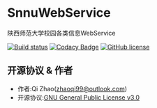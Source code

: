 # SnnuWebService
陕西师范大学校园各类信息WebService

[![Build status](https://ci.appveyor.com/api/projects/status/fy5i8lheei62r8nv/branch/master?svg=true)](https://ci.appveyor.com/project/ZhaoQi99/snnuwebservice/branch/master)
[![Codacy Badge](https://api.codacy.com/project/badge/Grade/7fb5fba87ce1479c9f1df1b5b805ebb5)](https://www.codacy.com/app/ZhaoQi99/SnnuWebService?utm_source=github.com&amp;utm_medium=referral&amp;utm_content=snnucs/SnnuWebService&amp;utm_campaign=Badge_Grade)
[![GitHub license](https://img.shields.io/github/license/ZhaoQi99/SnnuWebService.svg)](https://github.com/ZhaoQi99/SnnuWebService/blob/master/LICENSE)
## 开源协议 & 作者
* 作者:Qi Zhao([zhaoqi99@outlook.com](mailto:zhaoqi99@outlook.com))
* 开源协议:[GNU General Public License v3.0](https://github.com/snnucs/SnnuWebService/blob/master/LICENSE)